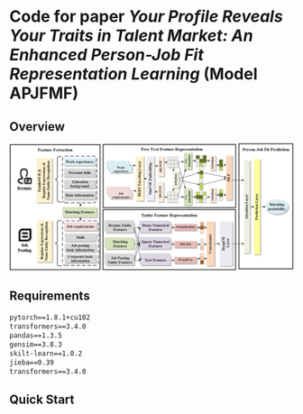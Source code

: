 # Code for paper *Your Profile Reveals Your Traits in Talent Market: An Enhanced Person-Job Fit Representation Learning* (Model APJFMF)



## Overview

![](asset/model.jpg)



## Requirements

```
pytorch==1.8.1+cu102
transformers==3.4.0
pandas==1.3.5
gensim==3.8.3
skilt-learn==1.0.2
jieba==0.39
transformers==3.4.0
```



## Quick Start



